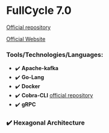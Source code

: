 # FullCycle 7.0

[Official repository](https://github.com/codeedu/imersao-7-codepix)

[Official Website](https://imersao.fullcycle.com.br/)

### Tools/Technologies/Languages:

* :heavy_check_mark: **Apache-kafka**
* :heavy_check_mark: **Go-Lang**
* :heavy_check_mark: **Docker**
* :heavy_check_mark: **Cobra-CLI** [official repository](https://github.com/spf13/cobra-cli/blob/main/README.md)
* :heavy_check_mark: **gRPC**

###  :heavy_check_mark:  Hexagonal Architecture
